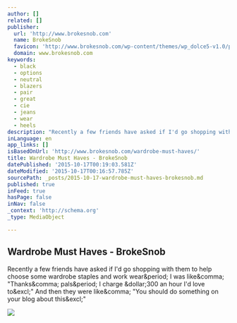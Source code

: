 ```yaml
---
author: []
related: []
publisher:
  url: 'http://www.brokesnob.com'
  name: BrokeSnob
  favicon: 'http://www.brokesnob.com/wp-content/themes/wp_dolce5-v1.0/panel/img/favicon.ico'
  domain: www.brokesnob.com
keywords:
  - black
  - options
  - neutral
  - blazers
  - pair
  - great
  - cie
  - jeans
  - wear
  - heels
description: "Recently a few friends have asked if I'd go shopping with them to help choose some wardrobe staples and work wear. I was like, \"Thanks, pals. I charge $300 an hour I'd love to!\" And then they were like, \"You should do something on your blog about this!\""
inLanguage: en
app_links: []
isBasedOnUrl: 'http://www.brokesnob.com/wardrobe-must-haves/'
title: Wardrobe Must Haves - BrokeSnob
datePublished: '2015-10-17T00:19:03.581Z'
dateModified: '2015-10-17T00:16:57.785Z'
sourcePath: _posts/2015-10-17-wardrobe-must-haves-brokesnob.md
published: true
inFeed: true
hasPage: false
inNav: false
_context: 'http://schema.org'
_type: MediaObject

---
```

<article style=""><h1>Wardrobe Must Haves - BrokeSnob</h1><p>Recently a few friends have asked if I'd go shopping with them to help choose some wardrobe staples and work wear&amp;period; I was like&amp;comma; "Thanks&amp;comma; pals&amp;period; I charge &amp;dollar;300 an hour I'd love to&amp;excl;" And then they were like&amp;comma; "You should do something on your blog about this&amp;excl;"</p><img src="http://www.brokesnob.com/wp-content/uploads/2015/10/BurberryTrench.jpg" /></article>